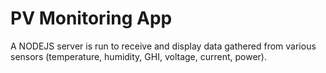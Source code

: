 # PV Monitoring App

A NODEJS server is run to receive and display data gathered from various sensors (temperature, humidity, GHI, voltage, current, power).